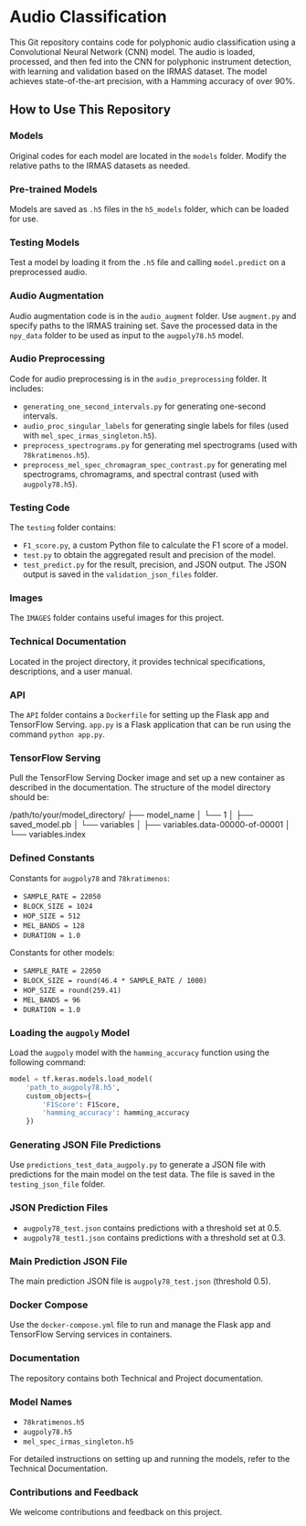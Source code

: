 # Audio Classification

This Git repository contains code for polyphonic audio classification using a Convolutional Neural Network (CNN) model. The audio is loaded, processed, and then fed into the CNN for polyphonic instrument detection, with learning and validation based on the IRMAS dataset. The model achieves state-of-the-art precision, with a Hamming accuracy of over 90%.

## How to Use This Repository

### Models
Original codes for each model are located in the `models` folder. Modify the relative paths to the IRMAS datasets as needed.

### Pre-trained Models
Models are saved as `.h5` files in the `h5_models` folder, which can be loaded for use.

### Testing Models
Test a model by loading it from the `.h5` file and calling `model.predict` on a preprocessed audio.

### Audio Augmentation
Audio augmentation code is in the `audio_augment` folder. Use `augment.py` and specify paths to the IRMAS training set. Save the processed data in the `npy_data` folder to be used as input to the `augpoly78.h5` model.

### Audio Preprocessing
Code for audio preprocessing is in the `audio_preprocessing` folder. It includes:
  - `generating_one_second_intervals.py` for generating one-second intervals.
  - `audio_proc_singular_labels` for generating single labels for files (used with `mel_spec_irmas_singleton.h5`).
  - `preprocess_spectrograms.py` for generating mel spectrograms (used with `78kratimenos.h5`).
  - `preprocess_mel_spec_chromagram_spec_contrast.py` for generating mel spectrograms, chromagrams, and spectral contrast (used with `augpoly78.h5`).

### Testing Code
The `testing` folder contains:
  - `F1_score.py`, a custom Python file to calculate the F1 score of a model.
  - `test.py` to obtain the aggregated result and precision of the model.
  - `test_predict.py` for the result, precision, and JSON output. The JSON output is saved in the `validation_json_files` folder.

### Images
The `IMAGES` folder contains useful images for this project.

### Technical Documentation
Located in the project directory, it provides technical specifications, descriptions, and a user manual.

### API
The `API` folder contains a `Dockerfile` for setting up the Flask app and TensorFlow Serving. 
`app.py` is a Flask application that can be run using the command `python app.py`.

### TensorFlow Serving
Pull the TensorFlow Serving Docker image and set up a new container as described in the documentation. The structure of the model directory should be:

/path/to/your/model_directory/
├── model_name
│ └── 1
│ ├── saved_model.pb
│ └── variables
│ ├── variables.data-00000-of-00001
│ └── variables.index


### Defined Constants
Constants for `augpoly78` and `78kratimenos`:
  - `SAMPLE_RATE = 22050`
  - `BLOCK_SIZE = 1024`
  - `HOP_SIZE = 512`
  - `MEL_BANDS = 128`
  - `DURATION = 1.0`

Constants for other models:
  - `SAMPLE_RATE = 22050`
  - `BLOCK_SIZE = round(46.4 * SAMPLE_RATE / 1000)`
  - `HOP_SIZE = round(259.41)`
  - `MEL_BANDS = 96`
  - `DURATION = 1.0`

### Loading the `augpoly` Model
Load the `augpoly` model with the `hamming_accuracy` function using the following command:

```python
model = tf.keras.models.load_model(
    'path_to_augpoly78.h5',
    custom_objects={
        'F1Score': F1Score,
        'hamming_accuracy': hamming_accuracy
    })
```
### Generating JSON File Predictions
Use `predictions_test_data_augpoly.py` to generate a JSON file with predictions for the main model on the test data. The file is saved in the `testing_json_file` folder.

### JSON Prediction Files
- `augpoly78_test.json` contains predictions with a threshold set at 0.5.
- `augpoly78_test1.json` contains predictions with a threshold set at 0.3.

### Main Prediction JSON File
The main prediction JSON file is `augpoly78_test.json` (threshold 0.5).

### Docker Compose
Use the `docker-compose.yml` file to run and manage the Flask app and TensorFlow Serving services in containers.

### Documentation
The repository contains both Technical and Project documentation.

### Model Names
- `78kratimenos.h5`
- `augpoly78.h5`
- `mel_spec_irmas_singleton.h5`

For detailed instructions on setting up and running the models, refer to the Technical Documentation.

### Contributions and Feedback
We welcome contributions and feedback on this project.



